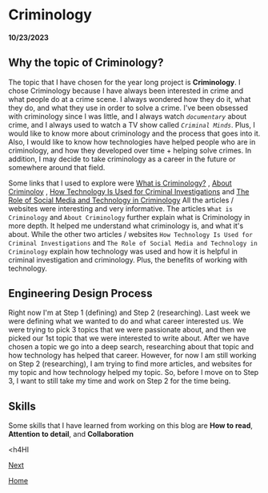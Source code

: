 <h1>Criminology</h1>
<h4>10/23/2023</h4>

<h2>Why the topic of Criminology?</h2>

The topic that I have chosen for the year long project is **Criminology**. I chose Criminology because I have always been interested in crime and what people do at a crime scene. I always wondered how they do it, what they do, and what they use in order to solve a crime. I've been obsessed with criminology since I was little, and I always watch _`documentary`_ about crime, and I always used to watch a TV show called _`Criminal Minds`_. Plus, I would like to know more about criminology and the process that goes into it. Also, I would like to know how technologies have helped people who are in criminology, and how they developed over time + helping solve crimes. In addition, I may decide to take criminology as a career in the future or somewhere around that field. 

Some links that I used to explore were [What is Criminology?](https://online.maryville.edu/online-bachelors-degrees/criminal-justice/resources/what-is-criminology/#:~:text=Criminology%20is%20the%20study%20of,of%20people%20who%20commit%20crimes) , [About Criminoloy](https://www.liveabout.com/what-is-criminology-974589) , [How Technology Is Used for Criminal Investigations](https://www.openfox.com/how-technology-is-used-for-criminal-investigations/#:~:text=Law%20enforcement%20officials%20use%20data,them%20in%20their%20criminal%20investigations) and [The Role of Social Media and Technology in Criminology](https://samples.freshessays.com/the-role-of-social-media-and-technology-in-criminology.html) All the articles / websites were interesting and very informative. The articles `What is Criminology` and `About Criminology` further explain what is Criminology in more depth. It helped me understand what criminology is, and what it's about. While the other two articles / websites `How Technology Is Used for Criminal Investigations` and `The Role of Social Media and Technology in Criminology` explain how technology was used and how it is helpful in criminal investigation and criminology. Plus, the benefits of working with technology. 

<h2>Engineering Design Process</h2>

Right now I'm at Step 1 (defining) and Step 2 (researching). Last week we were defining what we wanted to do and what career interested us. We were trying to pick 3 topics that we were passionate about, and then we picked our 1st topic that we were interested to write about. After we have chosen a topic we go into a deep search, researching about that topic and how technology has helped that career. However, for now I am still working on Step 2 (researching), I am trying to find more articles, and websites for my topic and how technology helped my topic. So, before I move on to Step 3, I want to still take my time and work on Step 2 for the time being. 

<h2>Skills</h2>

Some skills that I have learned from working on this blog are **How to read**, **Attention to detail**, and **Collaboration**

<h4HI</h4>







[Next](entry02.md)

[Home](../README.md)
